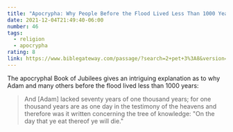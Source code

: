 ```yaml
---
title: "Apocrypha: Why People Before the Flood Lived Less Than 1000 Years"
date: 2021-12-04T21:49:40-06:00
number: 46
tags:
  - religion
  - apocrypha
rating: 8
link: https://www.biblegateway.com/passage/?search=2+pet+3%3A8&version=KJV
---
```


The apocryphal Book of Jubilees gives an intriguing explanation as to why Adam and many others before the flood lived less than 1000 years:

> And [Adam] lacked seventy years of one thousand years; for one thousand years are as one day in the testimony of the heavens and therefore was it written concerning the tree of knowledge: "On the day that ye eat thereof ye will die."
